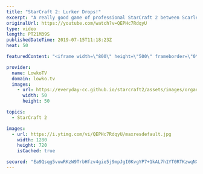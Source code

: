 ```yaml
---
title: "StarCraft 2: Lurker Drops!"
excerpt: "A really good game of professional StarCraft 2 between Scarlett and ShoWTimE. Both of these players are favourites of viewers of this YouTube channel. In this game Scarlett decides to play a macro focused style of Zerg with tons of Lurkers and Lurker drops. ShoWTimE, arguably the best defensive Protoss"
originalUrl: https://youtube.com/watch?v=QEPHc7RdqyU
type: video
length: PT21M39S
publishedDateTime: 2019-07-15T11:18:23Z
heat: 50

featuredContent: "<iframe width=\"800\" height=\"500\" frameborder=\"0\" src=\"https://www.youtube.com/embed/QEPHc7RdqyU\" allow=\"accelerometer; autoplay; encrypted-media; gyroscope; picture-in-picture\" allowfullscreen></iframe>"

provider:
  name: LowkoTV
  domain: lowko.tv
  images:
    - url: https://everyday-cc.github.io/starcraft2/assets/images/organizations/lowko.tv-50x50.jpg
      width: 50
      height: 50

topics:
  - StarCraft 2

images:
  - url: https://i.ytimg.com/vi/QEPHc7RdqyU/maxresdefault.jpg
    width: 1280
    height: 720
    isCached: true

secured: "Ea9Qsqg5vuwRKzW9TrbHfzv4gie5j9mpJgI0KvgYP7+1kAL7h1YT0RTKzwqNXfNRaFhWG/Ab5nVPQrM0H4doA73oq93vkGJRgyeZsw5mSTDceei1tQTmEaPfOP2RuVR7f1/BXuRb2yBDLiv1qmJzVO8uXv0zWAD45fcTdosyqAUyYA9gYZD30Qqo0gXPRO8YaQHtEY5xOD00dOYWP0/FDHuepdTZd3zX8DhQd9Kb2niuN9BH0CZ6N+/o/mn/RnzojW4/l0NZrNNhrPgQeJDq7b1vshd6R2otrXxM0MhxsuERz0AHgMEjMB65q0RvICokX/H45cP/7AE9Y/U/3lS8I7c0+9ySH4jPBlWPg67B341AF2o5hIi5E3Z/uDss1PnmfUhxIxVH7i1Qe2dn0d6ejRmr/5fyg9kV6HzGYkkocHIXZVwGlG3eaUztr/wkjKCr;x9zNbYehsHESSUWxD98osQ=="
---
```


